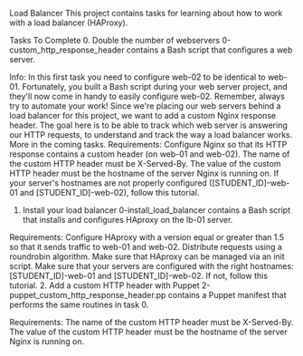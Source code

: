 Load Balancer
This project contains tasks for learning about how to work with a load balancer (HAProxy).

Tasks To Complete
 0. Double the number of webservers
0-custom_http_response_header contains a Bash script that configures a web server.

Info:
In this first task you need to configure web-02 to be identical to web-01. Fortunately, you built a Bash script during your web server project, and they'll now come in handy to easily configure web-02. Remember, always try to automate your work!
Since we're placing our web servers behind a load balancer for this project, we want to add a custom Nginx response header. The goal here is to be able to track which web server is answering our HTTP requests, to understand and track the way a load balancer works. More in the coming tasks.
Requirements:
Configure Nginx so that its HTTP response contains a custom header (on web-01 and web-02).
The name of the custom HTTP header must be X-Served-By.
The value of the custom HTTP header must be the hostname of the server Nginx is running on.
If your server's hostnames are not properly configured ([STUDENT_ID]-web-01 and [STUDENT_ID]-web-02), follow this tutorial.
 1. Install your load balancer
0-install_load_balancer contains a Bash script that installs and configures HAproxy on the lb-01 server.

Requirements:
Configure HAproxy with a version equal or greater than 1.5 so that it sends traffic to web-01 and web-02.
Distribute requests using a roundrobin algorithm.
Make sure that HAproxy can be managed via an init script.
Make sure that your servers are configured with the right hostnames: [STUDENT_ID]-web-01 and [STUDENT_ID]-web-02. If not, follow this tutorial.
 2. Add a custom HTTP header with Puppet
2-puppet_custom_http_response_header.pp contains a Puppet manifest that performs the same routines in task 0.

Requirements:
The name of the custom HTTP header must be X-Served-By.
The value of the custom HTTP header must be the hostname of the server Nginx is running on.
